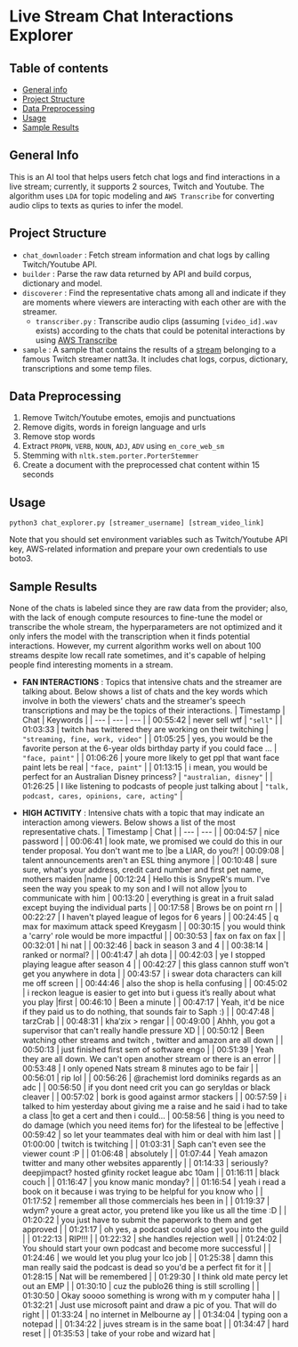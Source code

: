# Live Stream Chat Interactions Explorer

## Table of contents
* [General info](#general-info)
* [Project Structure](#project-structure)
* [Data Preprocessing](#data-preprocessing)
* [Usage](#usage)
* [Sample Results](#sample-results)

## General Info
This is an AI tool that helps users fetch chat logs and find interactions in a live stream; currently, it supports 2 sources, Twitch and Youtube. The algorithm uses `LDA` for topic modeling and `AWS Transcribe` for converting audio clips to texts as quries to infer the model.

## Project Structure

- `chat_downloader` : Fetch stream information and chat logs by calling Twitch/Youtube API.
- `builder` : Parse the raw data returned by API and build corpus, dictionary and model.
- `discoverer` : Find the representative chats among all and indicate if they are moments where viewers are interacting with each other are with the streamer.
    -  `transcriber.py` : Transcribe audio clips (assuming `[video_id].wav` exists) according to the chats that could be potenital interactions by using [AWS Transcribe](https://aws.amazon.com/transcribe/)
- `sample` : A sample that contains the results of a [stream](https://www.twitch.tv/1049589594) belonging to a famous Twitch streamer natt3a. It includes chat logs, corpus, dictionary, transcriptions and some temp files.


## Data Preprocessing
1. Remove Twitch/Youtube emotes, emojis and punctuations
2. Remove digits, words in foreign language and urls
3. Remove stop words
4. Extract `PROPN`, `VERB`, `NOUN`, `ADJ`, `ADV` using `en_core_web_sm`
5. Stemming with `nltk.stem.porter.PorterStemmer`
6. Create a document with the preprocessed chat content within 15 seconds


## Usage
```
python3 chat_explorer.py [streamer_username] [stream_video_link]
```
Note that you should set environment variables such as Twitch/Youtube API key, AWS-related information and prepare your own credentials to use boto3.


## Sample Results

None of the chats is labeled since they are raw data from the provider; also, with the lack of enough compute resources to fine-tune the model or transcribe the whole stream, the hyperparameters are not optimized and it only infers the model with the transcription when it finds potential interactions. However, my current algorithm works well on about 100 streams despite low recall rate sometimes, and it's capable of helping people find interesting moments in a stream.

- **FAN INTERACTIONS** : Topics that intensive chats and the streamer are talking about. Below shows a list of chats and the key words which involve in both the viewers' chats and the streamer's speech transcriptions and may be the topics of their interactions.
    | Timestamp | Chat | Keywords |
    | --- | --- | --- |
    | 00:55:42 | never sell wtf | `"sell"` |
    | 01:03:33 | twitch has twittered they are working on their twitching | `"streaming, fine, work, video"` |
    | 01:05:25 | yes, you would be the favorite person at the 6-year olds birthday party if you could face ... | `"face, paint"` |
    | 01:06:26 | youre more likely to get ppl that want face paint lets be real | `"face, paint"` |
    | 01:13:15 | i mean, you would be perfect for an Australian Disney princess? | `"australian, disney"` |
    | 01:26:25 |  I like listening to podcasts of people just talking about | `"talk, podcast, cares, opinions, care, acting"` |  

- **HIGH ACTIVITY** : Intensive chats with a topic that may indicate an interaction among viewers. Below shows a list of the most representative chats.
    | Timestamp | Chat |
    | --- | --- |
    | 00:04:57 | nice password |
    | 00:06:41 | look mate, we promised we could do this in our tender proposal. You don't want me to  |be a LIAR, do you?!
    | 00:09:08 | talent announcements aren't an ESL thing anymore |
    | 00:10:48 | sure sure, what's your address, credit card number and first pet name, mothers maiden  |name
    | 00:12:24 | Hello this is SnypeR's mum. I've seen the way you speak to my son and I will not allow  |you to communicate with him 
    | 00:13:20 | everything is great in a fruit salad except buying the individual parts |
    | 00:17:58 | Brows be on point rn |
    | 00:22:27 | I haven't played league of legos for 6 years |
    | 00:24:45 | q max for maximum attack speed Kreygasm |
    | 00:30:15 | you would think a 'carry' role would be more impactful |
    | 00:30:53 | fax on fax on fax |
    | 00:32:01 | hi nat |
    | 00:32:46 | back in season 3 and 4 |
    | 00:38:14 | ranked or normal? |
    | 00:41:47 | ah dota |
    | 00:42:03 | ye I stopped playing league after season 4 |
    | 00:42:27 | this glass cannon stuff won't get you anywhere in dota |
    | 00:43:57 | i swear dota characters can kill me off screen |
    | 00:44:46 | also the shop is hella confusing |
    | 00:45:02 | i reckon league is easier to get into but i guess it’s really about what you play  |first
    | 00:46:10 | Been a minute |
    | 00:47:17 | Yeah, it'd be nice if they paid us to do nothing, that sounds fair to Saph :) |
    | 00:47:48 | tarzCrab |
    | 00:48:31 | kha’zix > rengar |
    | 00:49:00 | Ahhh, you got a supervisor that can't really handle pressure XD |
    | 00:50:12 | Been watching other streams and twitch , twitter and amazon are all down |
    | 00:50:13 | just finished first sem of software engo |
    | 00:51:39 | Yeah they are all down. We can't open another stream or there is an error |
    | 00:53:48 | I only opened Nats stream 8 minutes ago to be fair |
    | 00:56:01 | rip lol |
    | 00:56:26 | @rachemist lord dominiks regards as an adc |
    | 00:56:50 | if you dont need crit you can go seryldas or black cleaver |
    | 00:57:02 | bork is good against armor stackers |
    | 00:57:59 | i talked to him yesterday about giving me a raise and he said i had to take a class  |to get a cert and then i could...
    | 00:58:56 | thing is you need to do damage (which you need items for) for the lifesteal to be  |effective
    | 00:59:42 | so let your teammates deal with him or deal with him last |
    | 01:00:00 | twitch is twitching |
    | 01:03:31 | Saph can't even see the viewer count :P |
    | 01:06:48 | absolutely |
    | 01:07:44 | Yeah amazon twitter and many other websites apparently |
    | 01:14:33 | seriously? deepjimpact? hosted gfinity rocket league abc 10am |
    | 01:16:11 | black couch |
    | 01:16:47 | you know manic monday? |
    | 01:16:54 | yeah i read a book on it because i was trying to be helpful for you know who |
    | 01:17:52 | remember all those commercials hes been in |
    | 01:19:37 | wdym? youre a great actor, you pretend like you like us all the time :D |
    | 01:20:22 | you just have to submit the paperwork to them and get approved |
    | 01:21:17 | oh yes, a podcast could also get you into the guild |
    | 01:22:13 | RIP!!! |
    | 01:22:32 | she handles rejection well |
    | 01:24:02 | You should start your own podcast and become more successful |
    | 01:24:46 | we would let you plug your lco job |
    | 01:25:38 | damn this man really said the podcast is dead so you'd be a perfect fit for it |
    | 01:28:15 | Nat will be remembered |
    | 01:29:30 | I think old mate percy let out an EMP |
    | 01:30:10 | cuz the publo26 thing is still scrolling |
    | 01:30:50 | Okay soooo something is wrong with m y computer haha |
    | 01:32:21 | Just use microsoft paint and draw a pic of you. That will do right |
    | 01:33:24 | no internet in Melbourne ay |
    | 01:34:04 | typing oon a notepad |
    | 01:34:22 | juves stream is in the same boat |
    | 01:34:47 | hard reset |
    | 01:35:53 | take of your robe and wizard hat |
